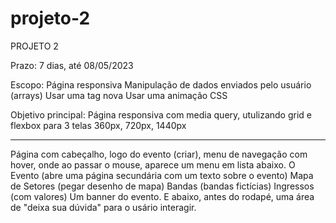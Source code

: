 # projeto-2

PROJETO 2

Prazo: 7 dias, até 08/05/2023

Escopo: 
Página responsiva 
Manipulação de dados enviados pelo usuário (arrays)
Usar uma tag nova 
Usar uma animação CSS

Objetivo principal:
Página responsiva com media query, utulizando grid e flexbox
para 3 telas 360px, 720px, 1440px


--------

Página com cabeçalho, logo do evento (criar), menu de navegação com hover, onde ao passar o mouse, aparece um menu em lista abaixo.
O Evento (abre uma página secundária com um texto sobre o evento)
Mapa de Setores (pegar desenho de mapa)
Bandas (bandas fictícias)
Ingressos (com valores)
Um banner do evento.
E abaixo, antes do rodapé, uma área de "deixa sua dúvida" para o usário interagir.